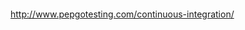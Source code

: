 <!-- .slide: data-background-image="img/ci.png" data-background-size="contain" -->

<div style="height:17em"> </div>

http://www.pepgotesting.com/continuous-integration/ <!-- .element: style="font-size:small; position: absolute; right:0" -->

